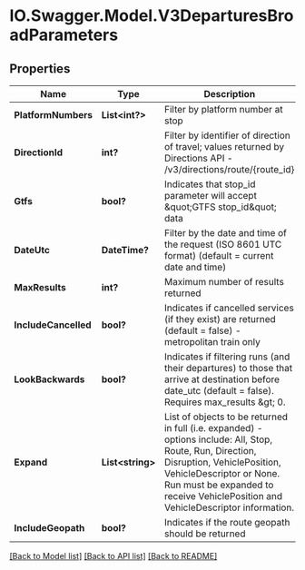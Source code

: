 # IO.Swagger.Model.V3DeparturesBroadParameters
## Properties

Name | Type | Description | Notes
------------ | ------------- | ------------- | -------------
**PlatformNumbers** | **List&lt;int?&gt;** | Filter by platform number at stop | [optional] 
**DirectionId** | **int?** | Filter by identifier of direction of travel; values returned by Directions API - /v3/directions/route/{route_id} | [optional] 
**Gtfs** | **bool?** | Indicates that stop_id parameter will accept \&quot;GTFS stop_id\&quot; data | [optional] 
**DateUtc** | **DateTime?** | Filter by the date and time of the request (ISO 8601 UTC format) (default &#x3D; current date and time) | [optional] 
**MaxResults** | **int?** | Maximum number of results returned | [optional] 
**IncludeCancelled** | **bool?** | Indicates if cancelled services (if they exist) are returned (default &#x3D; false) - metropolitan train only | [optional] 
**LookBackwards** | **bool?** | Indicates if filtering runs (and their departures) to those that arrive at destination before date_utc (default &#x3D; false). Requires max_results &amp;gt; 0. | [optional] 
**Expand** | **List&lt;string&gt;** | List of objects to be returned in full (i.e. expanded) - options include: All, Stop, Route, Run, Direction, Disruption, VehiclePosition, VehicleDescriptor or None.  Run must be expanded to receive VehiclePosition and VehicleDescriptor information. | [optional] 
**IncludeGeopath** | **bool?** | Indicates if the route geopath should be returned | [optional] 

[[Back to Model list]](../README.md#documentation-for-models) [[Back to API list]](../README.md#documentation-for-api-endpoints) [[Back to README]](../README.md)

